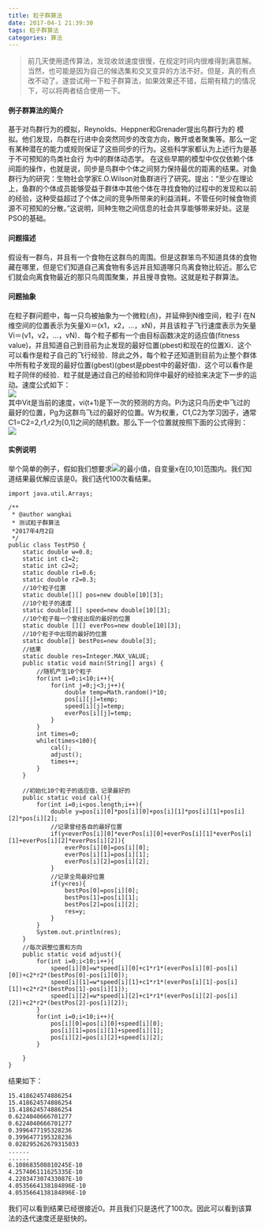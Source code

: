 ```yaml
---
title: 粒子群算法
date: 2017-04-1 21:39:30
tags: 粒子群算法
categories: 算法
---
```

>前几天使用遗传算法，发现收敛速度很慢，在规定时间内很难得到满意解。当然，也可能是因为自己的候选集和交叉变异的方法不好。但是，真的有点改不动了。遂尝试用一下粒子群算法，如果效果还不错，后期有精力的情况下，可以将两者结合使用一下。

<!--more-->
#### 例子群算法的简介   
基于对鸟群行为的模拟，Reynolds、Heppner和Grenader提出鸟群行为的 模拟。他们发现，鸟群在行进中会突然同步的改变方向，散开或者聚集等。那么一定有某种潜在的能力或规则保证了这些同步的行为。这些科学家都认为上述行为是基于不可预知的鸟类社会行 为中的群体动态学。 在这些早期的模型中仅仅依赖个体间距的操作，也就是说，同步是鸟群中个体之间努力保持最优的距离的结果。对鱼群行为的研究：生物社会学家E.O.Wilson对鱼群进行了研究。提出：“至少在理论上，鱼群的个体成员能够受益于群体中其他个体在寻找食物的过程中的发现和以前的经验，这种受益超过了个体之间的竞争所带来的利益消耗，不管任何时候食物资源不可预知的分散。”这说明，同种生物之间信息的社会共享能够带来好处。这是PSO的基础。
#### 问题描述
假设有一群鸟，并且有一个食物在这群鸟的周围。但是这群笨鸟不知道具体的食物藏在哪里，但是它们知道自己离食物有多远并且知道哪只鸟离食物比较近。那么它们就会向离食物最近的那只鸟周围聚集，并且搜寻食物。这就是粒子群算法。
#### 问题抽象
在粒子群问题中，每一只鸟被抽象为一个微粒(点)，并延伸到N维空间，粒子I   在N维空间的位置表示为矢量Xi＝(x1，x2，…，xN)，并且该粒子飞行速度表示为矢量Vi＝(v1，v2，…，vN)．每个粒子都有一个由目标函数决定的适应值(fitness value)，并且知道自己到目前为止发现的最好位置(pbest)和现在的位置Xi．这个可以看作是粒子自己的飞行经验．除此之外，每个粒子还知道到目前为止整个群体中所有粒子发现的最好位置(gbest)(gbest是pbest中的最好值)．这个可以看作是粒子同伴的经验．粒子就是通过自己的经验和同伴中最好的经验来决定下一步的运动。速度公式如下：  
![](http://oc6shen8h.bkt.clouddn.com/CodeCogsEqn.gif)  
其中Vit是当前的速度，vi(t+1)是下一次的预测的方向。Pi为这只鸟历史中飞过的最好的位置，Pg为这群鸟飞过的最好的位置。W为权重，C1,C2为学习因子，通常C1=C2=2,r1,r2为[0,1]之间的随机数。那么下一个位置就按照下面的公式得到：  
![](http://oc6shen8h.bkt.clouddn.com/CodeCogsEqn%20%281%29.gif)  
#### 实例说明
举个简单的例子，假如我们想要求![](http://oc6shen8h.bkt.clouddn.com/yCodeCogsEqn%20%281%29.gif)的最小值，自变量x在[0,10]范围内。我们知道结果最优解应该是0。我们迭代100次看结果。
```
import java.util.Arrays;

/**
 * @author wangkai
 * 测试粒子群算法
 *2017年4月2日
 */
public class TestPSO {
    static double w=0.8;
    static int c1=2;
    static int c2=2;
    static double r1=0.6;
    static double r2=0.3;
    //10个粒子位置
    static double[][] pos=new double[10][3];
    //10个粒子的速度
    static double[][] speed=new double[10][3];
    //10个粒子每一个曾经出现的最好的位置
    static double [][] everPos=new double[10][3];
    //10个粒子中出现的最好的位置
    static double[] bestPos=new double[3];
    //结果
    static double res=Integer.MAX_VALUE;
    public static void main(String[] args) {
        //随机产生10个粒子
        for(int i=0;i<10;i++){
            for(int j=0;j<3;j++){
                double temp=Math.random()*10;
                pos[i][j]=temp;
                speed[i][j]=temp;
                everPos[i][j]=temp;
            }
        }
        int times=0;
        while(times<100){
            cal();
            adjust();
            times++;
        }
    }
    
    //初始化10个粒子的适应值，记录最好的
    public static void cal(){
        for(int i=0;i<pos.length;i++){
            double y=pos[i][0]*pos[i][0]+pos[i][1]*pos[i][1]+pos[i][2]*pos[i][2];
            //记录曾经各自的最好位置
            if(y<everPos[i][0]*everPos[i][0]+everPos[i][1]*everPos[i][1]+everPos[i][2]*everPos[i][2]){
                everPos[i][0]=pos[i][0];
                everPos[i][1]=pos[i][1];
                everPos[i][2]=pos[i][2];
            }
            //记录全局最好位置
            if(y<res){
                bestPos[0]=pos[i][0];
                bestPos[1]=pos[i][1];
                bestPos[2]=pos[i][2];
                res=y;
            }
        }
        System.out.println(res);
    }
    //每次调整位置和方向
    public static void adjust(){
        for(int i=0;i<10;i++){
            speed[i][0]=w*speed[i][0]+c1*r1*(everPos[i][0]-pos[i][0])+c2*r2*(bestPos[0]-pos[i][0]);
            speed[i][1]=w*speed[i][1]+c1*r1*(everPos[i][1]-pos[i][1])+c2*r2*(bestPos[1]-pos[i][1]);
            speed[i][2]=w*speed[i][2]+c1*r1*(everPos[i][2]-pos[i][2])+c2*r2*(bestPos[2]-pos[i][2]);
        }
        for(int i=0;i<10;i++){
            pos[i][0]=pos[i][0]+speed[i][0];
            pos[i][1]=pos[i][1]+speed[i][1];
            pos[i][2]=pos[i][2]+speed[i][2];
        }
        
    }
}

```
结果如下：
```
15.418624574886254
15.418624574886254
15.418624574886254
0.6224040666701277
0.6224040666701277
0.3996477195328236
0.3996477195328236
0.028295262679315033
......
......
6.108683508810245E-10
4.257406111625335E-10
4.220347307433087E-10
4.0535664138184896E-10
4.0535664138184896E-10
``` 
我们可以看到结果已经很接近0。并且我们只是迭代了100次。因此可以看到该算法的迭代速度还是挺快的。